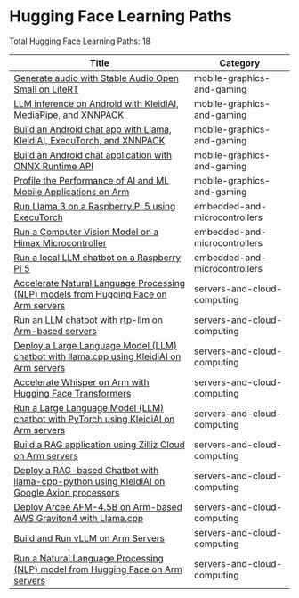 # Hugging Face Learning Paths

Total Hugging Face Learning Paths: 18

| Title | Category |
|-------|----------|
| [Generate audio with Stable Audio Open Small on LiteRT](https://learn.arm.com/learning-paths/mobile-graphics-and-gaming/run-stable-audio-open-small-with-lite-rt) | mobile-graphics-and-gaming |
| [LLM inference on Android with KleidiAI, MediaPipe, and XNNPACK](https://learn.arm.com/learning-paths/mobile-graphics-and-gaming/kleidiai-on-android-with-mediapipe-and-xnnpack) | mobile-graphics-and-gaming |
| [Build an Android chat app with Llama, KleidiAI, ExecuTorch, and XNNPACK](https://learn.arm.com/learning-paths/mobile-graphics-and-gaming/build-llama3-chat-android-app-using-executorch-and-xnnpack) | mobile-graphics-and-gaming |
| [Build an Android chat application with ONNX Runtime API](https://learn.arm.com/learning-paths/mobile-graphics-and-gaming/build-android-chat-app-using-onnxruntime) | mobile-graphics-and-gaming |
| [Profile the Performance of AI and ML Mobile Applications on Arm](https://learn.arm.com/learning-paths/mobile-graphics-and-gaming/profiling-ml-on-arm) | mobile-graphics-and-gaming |
| [Run Llama 3 on a Raspberry Pi 5 using ExecuTorch](https://learn.arm.com/learning-paths/embedded-and-microcontrollers/rpi-llama3) | embedded-and-microcontrollers |
| [Run a Computer Vision Model on a Himax Microcontroller](https://learn.arm.com/learning-paths/embedded-and-microcontrollers/yolo-on-himax) | embedded-and-microcontrollers |
| [Run a local LLM chatbot on a Raspberry Pi 5](https://learn.arm.com/learning-paths/embedded-and-microcontrollers/llama-python-cpu) | embedded-and-microcontrollers |
| [Accelerate Natural Language Processing (NLP) models from Hugging Face on Arm servers](https://learn.arm.com/learning-paths/servers-and-cloud-computing/benchmark-nlp) | servers-and-cloud-computing |
| [Run an LLM chatbot with rtp-llm on Arm-based servers](https://learn.arm.com/learning-paths/servers-and-cloud-computing/rtp-llm) | servers-and-cloud-computing |
| [Deploy a Large Language Model (LLM) chatbot with llama.cpp using KleidiAI on Arm servers](https://learn.arm.com/learning-paths/servers-and-cloud-computing/llama-cpu) | servers-and-cloud-computing |
| [Accelerate Whisper on Arm with Hugging Face Transformers](https://learn.arm.com/learning-paths/servers-and-cloud-computing/whisper) | servers-and-cloud-computing |
| [Run a Large Language Model (LLM) chatbot with PyTorch using KleidiAI on Arm servers](https://learn.arm.com/learning-paths/servers-and-cloud-computing/pytorch-llama) | servers-and-cloud-computing |
| [Build a RAG application using Zilliz Cloud on Arm servers](https://learn.arm.com/learning-paths/servers-and-cloud-computing/milvus-rag) | servers-and-cloud-computing |
| [Deploy a RAG-based Chatbot with llama-cpp-python using KleidiAI on Google Axion processors](https://learn.arm.com/learning-paths/servers-and-cloud-computing/rag) | servers-and-cloud-computing |
| [Deploy Arcee AFM-4.5B on Arm-based AWS Graviton4 with Llama.cpp](https://learn.arm.com/learning-paths/servers-and-cloud-computing/arcee-foundation-model-on-aws) | servers-and-cloud-computing |
| [Build and Run vLLM on Arm Servers](https://learn.arm.com/learning-paths/servers-and-cloud-computing/vllm) | servers-and-cloud-computing |
| [Run a Natural Language Processing (NLP) model from Hugging Face on Arm servers](https://learn.arm.com/learning-paths/servers-and-cloud-computing/nlp-hugging-face) | servers-and-cloud-computing |
